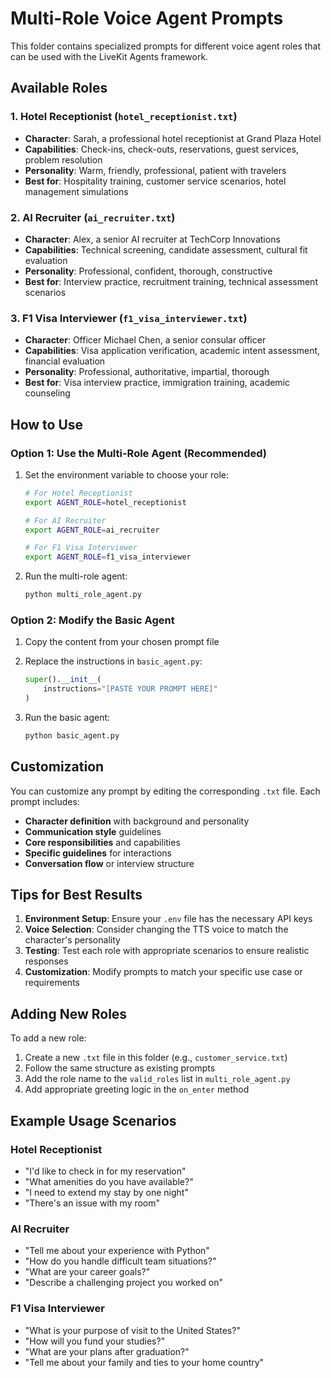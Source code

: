 # Multi-Role Voice Agent Prompts

This folder contains specialized prompts for different voice agent roles that can be used with the LiveKit Agents framework.

## Available Roles

### 1. Hotel Receptionist (`hotel_receptionist.txt`)
- **Character**: Sarah, a professional hotel receptionist at Grand Plaza Hotel
- **Capabilities**: Check-ins, check-outs, reservations, guest services, problem resolution
- **Personality**: Warm, friendly, professional, patient with travelers
- **Best for**: Hospitality training, customer service scenarios, hotel management simulations

### 2. AI Recruiter (`ai_recruiter.txt`)
- **Character**: Alex, a senior AI recruiter at TechCorp Innovations
- **Capabilities**: Technical screening, candidate assessment, cultural fit evaluation
- **Personality**: Professional, confident, thorough, constructive
- **Best for**: Interview practice, recruitment training, technical assessment scenarios

### 3. F1 Visa Interviewer (`f1_visa_interviewer.txt`)
- **Character**: Officer Michael Chen, a senior consular officer
- **Capabilities**: Visa application verification, academic intent assessment, financial evaluation
- **Personality**: Professional, authoritative, impartial, thorough
- **Best for**: Visa interview practice, immigration training, academic counseling

## How to Use

### Option 1: Use the Multi-Role Agent (Recommended)

1. Set the environment variable to choose your role:
   ```bash
   # For Hotel Receptionist
   export AGENT_ROLE=hotel_receptionist
   
   # For AI Recruiter
   export AGENT_ROLE=ai_recruiter
   
   # For F1 Visa Interviewer
   export AGENT_ROLE=f1_visa_interviewer
   ```

2. Run the multi-role agent:
   ```bash
   python multi_role_agent.py
   ```

### Option 2: Modify the Basic Agent

1. Copy the content from your chosen prompt file
2. Replace the instructions in `basic_agent.py`:
   ```python
   super().__init__(
       instructions="[PASTE YOUR PROMPT HERE]"
   )
   ```

3. Run the basic agent:
   ```bash
   python basic_agent.py
   ```

## Customization

You can customize any prompt by editing the corresponding `.txt` file. Each prompt includes:

- **Character definition** with background and personality
- **Communication style** guidelines
- **Core responsibilities** and capabilities
- **Specific guidelines** for interactions
- **Conversation flow** or interview structure

## Tips for Best Results

1. **Environment Setup**: Ensure your `.env` file has the necessary API keys
2. **Voice Selection**: Consider changing the TTS voice to match the character's personality
3. **Testing**: Test each role with appropriate scenarios to ensure realistic responses
4. **Customization**: Modify prompts to match your specific use case or requirements

## Adding New Roles

To add a new role:

1. Create a new `.txt` file in this folder (e.g., `customer_service.txt`)
2. Follow the same structure as existing prompts
3. Add the role name to the `valid_roles` list in `multi_role_agent.py`
4. Add appropriate greeting logic in the `on_enter` method

## Example Usage Scenarios

### Hotel Receptionist
- "I'd like to check in for my reservation"
- "What amenities do you have available?"
- "I need to extend my stay by one night"
- "There's an issue with my room"

### AI Recruiter
- "Tell me about your experience with Python"
- "How do you handle difficult team situations?"
- "What are your career goals?"
- "Describe a challenging project you worked on"

### F1 Visa Interviewer
- "What is your purpose of visit to the United States?"
- "How will you fund your studies?"
- "What are your plans after graduation?"
- "Tell me about your family and ties to your home country" 